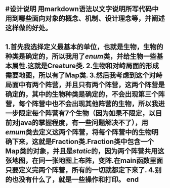 #设计说明
用markdown语法以文字说明所写代码中用到哪些面向对象的概念、机制、设计理念等，并阐述这样做的好处。
---
1.首先我选择定义最基本的单位，也就是生物，生物的种类是确定的，所以我用了*enum*类，并给生物一些基本属性.这就是**Creature类**.
2.生物和对峙局面的形成需要地图，所以有了**Map类**.
3.然后我考虑到这个对峙局面中有两个阵营，并且只有两个阵营，这两个阵营是确定的，其中的生物种类是确定的，不会出现第三个阵营，每个阵营中也不会出现其他阵营的生物，所以我进一步限定每个阵营有7个生物（因为如果不限定，以目前对java的掌握程度，有一些问题解决不了），用*emum*类去定义这两个阵营，将每个阵营中的生物明确下来，这就是**Fraction类**.**Fraction类**中包含一个**Map类**的对象，并且是*static*的，因为两个阵营共用这张地图，在同一张地图上布阵，变阵.在main函数里面只要定义完两个阵营，所有的一切就都定下来了.
4.别的也没有什么了，就是一些操作和打印。
end
---
